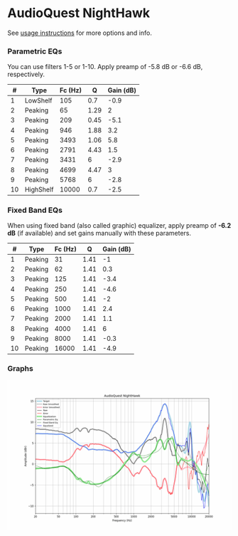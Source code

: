 # AudioQuest NightHawk
See [usage instructions](https://github.com/jaakkopasanen/AutoEq#usage) for more options and info.

### Parametric EQs
You can use filters 1-5 or 1-10. Apply preamp of -5.8 dB or -6.6 dB, respectively.

|   # | Type      |   Fc (Hz) |    Q |   Gain (dB) |
|-----|-----------|-----------|------|-------------|
|   1 | LowShelf  |       105 | 0.7  |        -0.9 |
|   2 | Peaking   |        65 | 1.29 |         2   |
|   3 | Peaking   |       209 | 0.45 |        -5.1 |
|   4 | Peaking   |       946 | 1.88 |         3.2 |
|   5 | Peaking   |      3493 | 1.06 |         5.8 |
|   6 | Peaking   |      2791 | 4.43 |         1.5 |
|   7 | Peaking   |      3431 | 6    |        -2.9 |
|   8 | Peaking   |      4699 | 4.47 |         3   |
|   9 | Peaking   |      5768 | 6    |        -2.8 |
|  10 | HighShelf |     10000 | 0.7  |        -2.5 |

### Fixed Band EQs
When using fixed band (also called graphic) equalizer, apply preamp of **-6.2 dB** (if available) and set gains manually with these parameters.

|   # | Type    |   Fc (Hz) |    Q |   Gain (dB) |
|-----|---------|-----------|------|-------------|
|   1 | Peaking |        31 | 1.41 |        -1   |
|   2 | Peaking |        62 | 1.41 |         0.3 |
|   3 | Peaking |       125 | 1.41 |        -3.4 |
|   4 | Peaking |       250 | 1.41 |        -4.6 |
|   5 | Peaking |       500 | 1.41 |        -2   |
|   6 | Peaking |      1000 | 1.41 |         2.4 |
|   7 | Peaking |      2000 | 1.41 |         1.1 |
|   8 | Peaking |      4000 | 1.41 |         6   |
|   9 | Peaking |      8000 | 1.41 |        -0.3 |
|  10 | Peaking |     16000 | 1.41 |        -4.9 |

### Graphs
![](./AudioQuest%20NightHawk.png)
